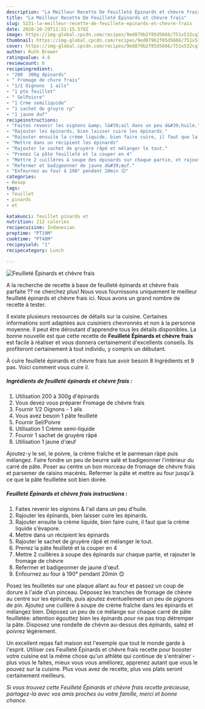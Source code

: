 ```yaml
---
description: "La Meilleur Recette De Feuilleté Épinards et chèvre frais"
title: "La Meilleur Recette De Feuilleté Épinards et chèvre frais"
slug: 5231-la-meilleur-recette-de-feuillete-epinards-et-chevre-frais
date: 2020-10-29T11:51:15.578Z
image: https://img-global.cpcdn.com/recipes/9ed879b2f85d5666/751x532cq70/feuillete-epinards-et-chevre-frais-photo-principale-de-la-recette.jpg
thumbnail: https://img-global.cpcdn.com/recipes/9ed879b2f85d5666/751x532cq70/feuillete-epinards-et-chevre-frais-photo-principale-de-la-recette.jpg
cover: https://img-global.cpcdn.com/recipes/9ed879b2f85d5666/751x532cq70/feuillete-epinards-et-chevre-frais-photo-principale-de-la-recette.jpg
author: Ruth Brewer
ratingvalue: 4.6
reviewcount: 6
recipeingredient:
- "200  300g dpinards"
- " Fromage de chvre frais"
- "1/2 Oignons  1 ails"
- "1 pte feuillet"
- " SelPoivre"
- "1 Crme semiliquide"
- "1 sachet de gruyre rp"
- "1 jaune duf"
recipeinstructions:
- "Faites revenir les oignons &amp; l&#39;ail dans un peu d&#39;huile."
- "Rajouter les épinards, bien laisser cuire les épinards."
- "Rajouter ensuite la crème liquide, bien faire cuire, il faut que la crème liquide s&#39;évapore."
- "Mettre dans un récipient les épinards"
- "Rajouter le sachet de gruyère râpé et mélanger le tout."
- "Prenez la pâte feuilleté et la couper en 4"
- "Mettre 2 cuillères à soupe des épinards sur chaque partie, et rajouter le fromage de chèvre"
- "Refermer et badigeonner de jaune d&#39;œuf."
- "Enfournez au four à 190° pendant 20min 😊"
categories:
- Resep
tags:
- feuillet
- pinards
- et

katakunci: feuillet pinards et 
nutrition: 212 calories
recipecuisine: Indonesian
preptime: "PT19M"
cooktime: "PT48M"
recipeyield: "1"
recipecategory: Lunch

---
```



![Feuilleté Épinards et chèvre frais](https://img-global.cpcdn.com/recipes/9ed879b2f85d5666/751x532cq70/feuillete-epinards-et-chevre-frais-photo-principale-de-la-recette.jpg)

A la recherche de recette à base de feuilleté épinards et chèvre frais parfaite ?? ne cherchez plus! Nous vous fournissons uniquement le meilleur feuilleté épinards et chèvre frais ici. Nous avons un grand nombre de recette à tester.

Il existe plusieurs ressources de détails sur la cuisine. Certaines informations sont adaptées aux cuisiniers chevronnés et non à la personne moyenne. Il peut être déroutant d'apprendre tous les détails disponibles. La bonne nouvelle est que cette recette de <strong> Feuilleté Épinards et chèvre frais </strong> est facile à réaliser et vous donnera certainement d'excellents conseils. Ils profiteront certainement à tout individu, y compris un débutant.

<!--inarticleads1-->

À cuire feuilleté épinards et chèvre frais tue avoir besoin 8 Ingrédients et 9 pas. Voici comment vous cuire il.

##### Ingrédients de feuilleté épinards et chèvre frais :

1. Utilisation 200 à 300g d&#39;épinards
1. Vous devez vous préparer  Fromage de chèvre frais
1. Fournir 1/2 Oignons - 1 ails
1. Vous avez besoin 1 pâte feuilleté
1. Fournir  Sel/Poivre
1. Utilisation 1 Crème semi-liquide
1. Fournir 1 sachet de gruyère râpé
1. Utilisation 1 jaune d&#39;œuf


Ajoutez-y le sel, le poivre, la crème fraîche et le parmesan râpé puis mélangez. Faire fondre un peu de beurre salé et badigeonner l&#39;intérieur du carré de pâte. Poser au centre un bon morceau de fromage de chèvre frais et parsemer de raisins macérés. Refermer la pâte et mettre au four jusqu&#39;à ce que la pâte feuilletée soit bien dorée. 

<!--inarticleads2-->

##### Feuilleté Épinards et chèvre frais instructions :

1. Faites revenir les oignons &amp; l&#39;ail dans un peu d&#39;huile.
1. Rajouter les épinards, bien laisser cuire les épinards.
1. Rajouter ensuite la crème liquide, bien faire cuire, il faut que la crème liquide s&#39;évapore.
1. Mettre dans un récipient les épinards
1. Rajouter le sachet de gruyère râpé et mélanger le tout.
1. Prenez la pâte feuilleté et la couper en 4
1. Mettre 2 cuillères à soupe des épinards sur chaque partie, et rajouter le fromage de chèvre
1. Refermer et badigeonner de jaune d&#39;œuf.
1. Enfournez au four à 190° pendant 20min 😊


Posez les feuilletés sur une plaque allant au four et passez un coup de dorure à l&#39;aide d&#39;un pinceau. Déposez les tranches de fromage de chèvre au centre sur les épinards, puis ajoutez éventuellement un peu de pignons de pin. Ajoutez une cuillère à soupe de crème fraîche dans les épinards et mélangez bien. Déposez un peu de ce mélange sur chaque carré de pâte feuilletée: attention égouttez bien les épinards pour ne pas trop détremper la pâte. Disposez une rondelle de chèvre au-dessus des épinards, salez et poivrez légèrement. 

<!--inarticleads1-->

<p>
Un excellent repas fait maison est l'exemple que tout le monde garde à l'esprit. Utiliser ces Feuilleté Épinards et chèvre frais recette pour booster votre cuisine est la même chose qu'un athlète qui continue de s'entraîner - plus vous le faites, mieux vous vous améliorez, apprenez autant que vous le pouvez sur la cuisine. Plus vous avez de recette, plus vos plats seront certainement meilleurs.
</p>

<p>
<i>Si vous trouvez cette Feuilleté Épinards et chèvre frais recette précieuse, partagez-la avec vos amis proches ou votre famille, merci et bonne chance.</i>
</p>
